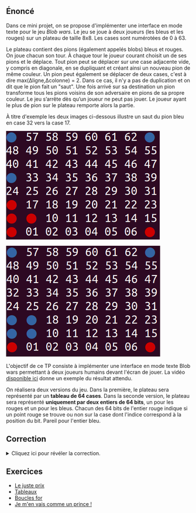 ## Énoncé

Dans ce mini projet, on se propose d'implémenter une interface en mode texte pour le jeu *Blob wars*.
Le jeu se joue à deux joueurs (les bleus et les rouges) sur un plateau de taille 8x8.
Les cases sont numérotées de 0 à 63.

Le plateau contient des pions (également appelés blobs) bleus et rouges.
On joue chacun son tour.
À chaque tour le joueur courant choisit un de ses pions et le déplace.
Tout pion peut se déplacer sur une case adjacente vide, y compris en diagonale, en se dupliquant et créant ainsi un nouveau pion de même couleur.
Un pion peut également se déplacer de deux cases, c'est à dire max(∆ligne,∆colonne) = 2.
Dans ce cas, il n'y a pas de duplication et on dit que le pion fait un "saut".
Une fois arrivé sur sa destination un pion transforme tous les pions voisins de son adversaire en pions de sa propre couleur.
Le jeu s’arrête dès qu’un joueur ne peut pas jouer.
Le joueur ayant le plus de pion sur le plateau remporte alors la partie.

À titre d'exemple les deux images ci-dessous illustre un saut du pion bleu en case 32 vers la case 17.

![blobwar 1](blobwars-ex1.png)

![blobwar 2](blobwars-ex2.png)

L'objectif de ce TP consiste à implémenter une interface en mode texte Blob wars permettant à deux joueurs humains devant l'écran de jouer.
La vidéo [disponible ici](blobwars.mp4) donne un exemple du résultat attendu.

On réalisera deux versions du jeu.
Dans la première, le plateau sera représenté par un **tableau de 64 cases**.
Dans la seconde version, le plateau sera représenté **uniquement par deux entiers de 64 bits**, un pour les rouges et un pour les bleus.
Chacun des 64 bits de l'entier rouge indique si un point rouge se trouve ou non sur la case dont l'indice correspond à la position du bit.
Pareil pour l'entier bleu.

## Correction
<details markdown="1">
<summary>Cliquez ici pour révéler la correction.</summary>
Voici une correction possible pour la version utilisant un tableau de 64 cases :

```python
#!/usr/bin/env python3

"""Jouons à Blobwars"""
import os
import collections

# Définition d'un coup
Coup = collections.namedtuple("Coup", "depart arrivee")

# Contenu d'une case
VIDE = 0
BLEU = 1
ROUGE = -1

# Pour colorier la sortie dans le terminal
CROUGE = "\033[31m"
CBLUE = "\033[34m"
CEND = "\033[0m"


def calcule_position(x, y):
    return x + y * 8


def calcule_coordonees(position):
    return (position % 8, position // 8)


def affiche_plateau(plateau):
    os.system("cls" if os.name == "nt" else "clear")
    for y in range(7, -1, -1):
        for x in range(0, 8):
            position = calcule_position(x, y)
            if plateau[position] == VIDE:
                print("{:02d} ".format(position), end="")
            elif plateau[position] == ROUGE:
                circle = CROUGE + "\u25CF " + CEND
                print("{:^3s}".format(circle), end=" ")
            else:
                circle = CBLUE + "\u25CF " + CEND
                print("{:^3s}".format(circle), end=" ")
        print()
    print()


def get_positions_blobs(plateau, couleur):
    positions = []
    for position, blob in enumerate(plateau):
        if blob == couleur:
            positions.append(position)
    return positions


def get_positions_voisines(position, distance):
    voisines = []
    x_pos, y_pos = calcule_coordonees(position)
    for x in range(max(x_pos - distance, 0), min(x_pos + distance, 7) + 1):
        for y in range(max(y_pos - distance, 0), min(y_pos + distance, 7) + 1):
            if x_pos != x or y_pos != y:
                voisines.append(calcule_position(x, y))
    return voisines


def get_coups_valides(plateau, couleur):
    coups = []
    for position in get_positions_blobs(plateau, couleur):
        for voisin in get_positions_voisines(position, 2):
            if plateau[voisin] == VIDE:
                coups.append(Coup(position, voisin))
    return coups


def joue_coup(plateau, couleur, coup):

    # On met le nouveau pion à sa place
    plateau[coup.arrivee] = couleur

    # On retourne les voisins de l'autre couleur
    for voisin in get_positions_voisines(coup.arrivee, 1):
        if plateau[voisin] == -couleur:
            plateau[voisin] = couleur

    # On enleve le pion initial si distance = 2
    x_depart, y_depart = calcule_coordonees(coup.depart)
    x_arrivee, y_arrivee = calcule_coordonees(coup.arrivee)
    if max(abs(x_depart - x_arrivee), abs(y_depart - y_arrivee)) == 2:
        plateau[coup.depart] = VIDE


def demande_coup(couleur, coup_exemple):
    print("Joueur", "rouge" if couleur == ROUGE else "bleu", "veuillez entrer un coup")
    print(
        "Le format doit être 'depart arrivee', par exemple '{} {}'".format(
            coup_exemple.depart, coup_exemple.arrivee
        )
    )
    print("C'est à vous :", end=" ")
    coup_str = input().split(" ")
    if not len(coup_str) == 2:
        return None
    if not coup_str[0].isdigit() or not coup_str[1].isdigit():
        return None
    return Coup(int(coup_str[0]), int(coup_str[1]))


def joue_partie():

    # Création du plateau initial
    plateau = [VIDE for _ in range(64)]
    plateau[0] = plateau[7] = ROUGE
    plateau[56] = plateau[63] = BLEU

    # On joue tant que possible
    couleur = ROUGE
    coups_valides = get_coups_valides(plateau, couleur)
    while coups_valides:
        affiche_plateau(plateau)
        while True:
            coup = demande_coup(couleur, coups_valides[0])
            if coup in coups_valides:
                break
            else:
                print("coup invalide")
        joue_coup(plateau, couleur, coup)
        couleur = -couleur
        coups_valides = get_coups_valides(plateau, couleur)
        print()

    # On affiche le résultat
    affiche_plateau(plateau)
    score_rouge = len(get_positions_blobs(plateau, ROUGE))
    score_bleu = len(get_positions_blobs(plateau, BLEU))
    winner = max(score_rouge, score_bleu)
    print("Score rouge =", score_rouge, "et score bleu =", score_bleu)
    print("C'est donc", "rouge" if winner == ROUGE else "bleu", "qui gagne !")


if __name__ == "__main__":
    joue_partie()
```

Et voici une correction possible pour la version utilisant deux entiers de 64 bits :

```python
#!/usr/bin/env python3

"""Jouons à Blobwars"""
import os
import collections

# Définition d'un coup
Coup = collections.namedtuple("Coup", "depart arrivee")

ROUGE = 0
BLEU = 1

# Pour colorier la sortie dans le terminal
CROUGE = "\033[31m"
CBLUE = "\033[34m"
CEND = "\033[0m"


def calcule_position(x, y):
    return x + y * 8


def calcule_coordonees(position):
    return (position % 8, position // 8)


def affiche_plateau(plateau):
    os.system("cls" if os.name == "nt" else "clear")
    for y in range(7, -1, -1):
        for x in range(0, 8):
            position = calcule_position(x, y)
            if (
                plateau[ROUGE] & 1 << position
            ):  # <=> plateau[ROUGE] & 1 << position != 0
                circle = CROUGE + "\u25CF " + CEND
                print("{:^3s}".format(circle), end=" ")
            elif (
                plateau[BLEU] & 1 << position
            ):  # <=> plateau[BLEU] & 1 << position != 0
                circle = CBLUE + "\u25CF " + CEND
                print("{:^3s}".format(circle), end=" ")
            else:
                print("{:02d} ".format(position), end="")
        print()
    print()


def get_positions_blobs(plateau, couleur):
    positions = []
    for position in range(64):
        if plateau[couleur] & 1 << position:
            positions.append(position)
    return positions


def get_positions_voisines(position, distance):
    voisines = []
    x_pos, y_pos = calcule_coordonees(position)
    for x in range(max(x_pos - distance, 0), min(x_pos + distance, 7) + 1):
        for y in range(max(y_pos - distance, 0), min(y_pos + distance, 7) + 1):
            if x_pos != x or y_pos != y:
                voisines.append(calcule_position(x, y))
    return voisines


def get_coups_valides(plateau, couleur):
    coups = []
    for position in get_positions_blobs(plateau, couleur):
        for voisin in get_positions_voisines(position, 2):
            if plateau[couleur] & 1 << voisin == 0:
                coups.append(Coup(position, voisin))
    return coups


def joue_coup(plateau, couleur, coup):

    # On met le nouveau pion à sa place
    plateau[couleur] |= 1 << coup.arrivee

    # On retourne les voisins de l'autre couleur
    couleur_oposee = abs(couleur - 1)
    for voisin in get_positions_voisines(coup.arrivee, 1):
        if plateau[couleur_oposee] & 1 << voisin:
            plateau[couleur] |= 1 << voisin
            plateau[couleur_oposee] &= ~(1 << voisin)

    # On enleve le pion initial si distance = 2
    x_depart, y_depart = calcule_coordonees(coup.depart)
    x_arrivee, y_arrivee = calcule_coordonees(coup.arrivee)
    if max(abs(x_depart - x_arrivee), abs(y_depart - y_arrivee)) == 2:
        plateau[couleur] &= ~(1 << coup.depart)


def demande_coup(couleur, coup_exemple):
    print("Joueur", "rouge" if couleur == ROUGE else "bleu", "veuillez entrer un coup")
    print(
        "Le format doit être 'depart arrivee', par exemple '{} {}'".format(
            coup_exemple.depart, coup_exemple.arrivee
        )
    )
    print("C'est à vous :", end=" ")
    coup_str = input().split(" ")
    if not len(coup_str) == 2:
        return None
    if not coup_str[0].isdigit() or not coup_str[1].isdigit():
        return None
    return Coup(int(coup_str[0]), int(coup_str[1]))


def joue_partie():

    # Création du plateau initial
    plateau = [0, 0]
    plateau[ROUGE] = 1 << 0 | 1 << 7
    plateau[BLEU] = 1 << 56 | 1 << 63

    # On joue tant que possible
    couleur = ROUGE
    coups_valides = get_coups_valides(plateau, couleur)
    while coups_valides:
        affiche_plateau(plateau)
        while True:
            coup = demande_coup(couleur, coups_valides[0])
            if coup in coups_valides:
                break
            else:
                print("coup invalide")
        joue_coup(plateau, couleur, coup)
        couleur = abs(couleur - 1)
        coups_valides = get_coups_valides(plateau, couleur)

    # On affiche le résultat
    affiche_plateau(plateau)
    score_rouge = len(get_positions_blobs(plateau, ROUGE))
    score_bleu = len(get_positions_blobs(plateau, BLEU))
    winner = max(score_rouge, score_bleu)
    print("Score rouge =", score_rouge, "et score bleu =", score_bleu)
    print("C'est donc", "rouge" if winner == ROUGE else "bleu", "qui gagne !")


if __name__ == "__main__":
    joue_partie()
```
</details>

## Exercices

- [Le juste prix](/2-iterations/travaux-pratiques/10-tout-eteint/exercices/01-le-juste-prix/index.html)
- [Tableaux](/2-iterations/travaux-pratiques/09-sous-suite/exercices/01-tableaux/index.html)
- [Boucles for](/2-iterations/travaux-pratiques/05-convertisseur/exercices/01-boucles-for/index.html)
- [Je m'en vais comme un prince !](/2-iterations/travaux-pratiques/optionnels/02-blobwars/exercices/01-je-m-en-vais-comme-un-prince/index.html)
